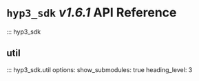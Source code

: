 # `hyp3_sdk` *v1.6.1* API Reference

::: hyp3_sdk

## util

::: hyp3_sdk.util
    options:
      show_submodules: true
      heading_level: 3
